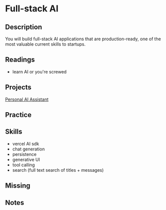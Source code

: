 # Full-stack AI

## Description

You will build full-stack AI applications that are production-ready, one of the most valuable current skills to startups.

## Readings

- learn AI or you're screwed

## Projects

[Personal AI Assistant](./assignments/1-chatbot.md)

## Practice

## Skills

- vercel AI sdk
- chat generation
- persistence
- generative UI
- tool calling
- search (full text search of titles + messages)

## Missing

## Notes
